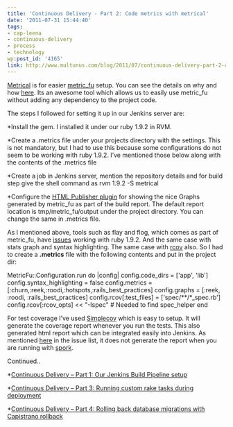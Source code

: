 ```yaml
---
title: 'Continuous Delivery - Part 2: Code metrics with metrical'
date: '2011-07-31 15:44:40'
tags:
- cap-leena
- continuous-delivery
- process
- technology
wp:post_id: '4165'
link: http://www.multunus.com/blog/2011/07/continuous-delivery-part-2-code-metrics-with-metrical/
---
```


[Metrical](http://iain.nl/easier-metricfu-with-metrical) is for easier 
[metric_fu](http://metric-fu.rubyforge.org/) setup. You can see the details on why and how 
[here](http://iain.nl/easier-metricfu-with-metrical). Its an awesome tool which allows us to easily use metric_fu without adding any dependency to the project code.

The steps I followed for setting it up in our Jenkins server are:


*Install the gem. I installed it under our ruby 1.9.2 in RVM.

    
*Create a .metrics file under your projects directory with the settings. This is not mandatory, but I had to use this because some configurations do not seem to be working with ruby 1.9.2. I’ve mentioned those below along with the contents of the .metrics file

    
*Create a job in Jenkins server, mention the repository details and for build step give the shell command as 
rvm 1.9.2 -S metrical

    
*Configure the 
[HTML Publisher plugin](https://wiki.jenkins-ci.org/display/JENKINS/HTML+Publisher+Plugin) for showing the nice Graphs generated by metric_fu as part of the build report. The default report location is tmp/metric_fu/output under the project directory. You can change the same in .metrics file.

As I mentioned above, tools such as flay and flog, which comes as part of metric_fu, have 
[issues](https://github.com/iain/metrical/issues/4) working with ruby 1.9.2. And the same case with stats graph and syntax highlighting. The same case with 
[rcov](https://github.com/relevance/rcov/issues/8) also. So I had to create a 
**.metrics** file with the following contents and put in the project dir:


MetricFu::Configuration.run do |config|
config.code_dirs = ['app', 'lib']
config.syntax_highlighting = false
config.metrics  = [:churn,:reek,:roodi,:hotspots,:rails_best_practices]
config.graphs   = [:reek, :roodi, :rails_best_practices]
config.rcov[:test_files] = ['spec/**/*_spec.rb']
config.rcov[:rcov_opts] << "-Ispec" # Needed to find spec_helper
end

For test coverage I’ve used 
[Simplecov](https://github.com/colszowka/simplecov) which is easy to setup. It will generate the coverage report whenever you run the tests. This also generated html report which can be integrated easily into Jenkins. As mentioned 
[here](https://github.com/colszowka/simplecov/issues/42) in the issue list, it does not generate the report when you are running with 
[spork](https://github.com/timcharper/spork/wiki).

Continued..


*[Continuous Delivery – Part 1: Our Jenkins Build Pipeline setup](http://www.multunus.com/2011/07/continuous-delivery-using-jenkins-build-pipeline/)

    
*[Continuous Delivery – Part 3: Running custom rake tasks during deployment](http://www.multunus.com/2011/07/continuous-delivery-contd/)

    
*[Continuous Delivery – Part 4: Rolling back database migrations with Capistrano rollback](http://www.multunus.com/2011/08/continuous-delivery-part-3-rolling-back-database-migrations-with-capistrano-rollback/)
